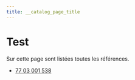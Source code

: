 ```yaml
---
title: __catalog_page_title
---
```


# Test


Sur cette page sont listées toutes les références.

* [77 03 001 538](7703001538)

